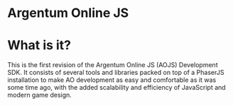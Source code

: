 Argentum Online JS
==================

# What is it?
This is the first revision of the Argentum Online JS (AOJS) Development SDK. It consists of several
tools and libraries packed on top of a PhaserJS installation to make AO development as easy and comfortable
as it was some time ago, with the added scalability and efficiency of JavaScript and modern game design.